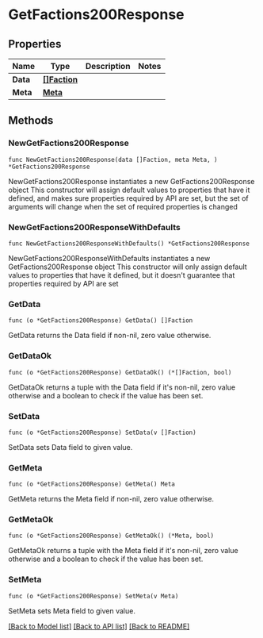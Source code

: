 # GetFactions200Response

## Properties

Name | Type | Description | Notes
------------ | ------------- | ------------- | -------------
**Data** | [**[]Faction**](Faction.md) |  | 
**Meta** | [**Meta**](Meta.md) |  | 

## Methods

### NewGetFactions200Response

`func NewGetFactions200Response(data []Faction, meta Meta, ) *GetFactions200Response`

NewGetFactions200Response instantiates a new GetFactions200Response object
This constructor will assign default values to properties that have it defined,
and makes sure properties required by API are set, but the set of arguments
will change when the set of required properties is changed

### NewGetFactions200ResponseWithDefaults

`func NewGetFactions200ResponseWithDefaults() *GetFactions200Response`

NewGetFactions200ResponseWithDefaults instantiates a new GetFactions200Response object
This constructor will only assign default values to properties that have it defined,
but it doesn't guarantee that properties required by API are set

### GetData

`func (o *GetFactions200Response) GetData() []Faction`

GetData returns the Data field if non-nil, zero value otherwise.

### GetDataOk

`func (o *GetFactions200Response) GetDataOk() (*[]Faction, bool)`

GetDataOk returns a tuple with the Data field if it's non-nil, zero value otherwise
and a boolean to check if the value has been set.

### SetData

`func (o *GetFactions200Response) SetData(v []Faction)`

SetData sets Data field to given value.


### GetMeta

`func (o *GetFactions200Response) GetMeta() Meta`

GetMeta returns the Meta field if non-nil, zero value otherwise.

### GetMetaOk

`func (o *GetFactions200Response) GetMetaOk() (*Meta, bool)`

GetMetaOk returns a tuple with the Meta field if it's non-nil, zero value otherwise
and a boolean to check if the value has been set.

### SetMeta

`func (o *GetFactions200Response) SetMeta(v Meta)`

SetMeta sets Meta field to given value.



[[Back to Model list]](../README.md#documentation-for-models) [[Back to API list]](../README.md#documentation-for-api-endpoints) [[Back to README]](../README.md)


